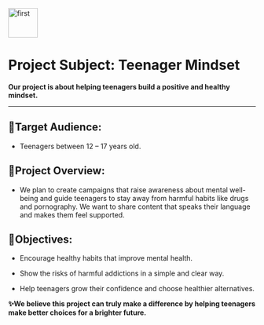 <img width="60" height="60" alt="first" src="https://github.com/user-attachments/assets/efc093c2-5e18-455a-b8ed-96f64f35a02b" />

# Project Subject: Teenager Mindset

**Our project is about helping teenagers build a positive and healthy mindset.**

---

## 🎯Target Audience:
- Teenagers between 12 – 17 years old.

## 📌Project Overview:
- We plan to create campaigns that raise awareness about mental well-being and guide teenagers to stay away from harmful habits like drugs and pornography. We want to share content that speaks their language and makes them feel supported.

## 🌱Objectives:
- Encourage healthy habits that improve mental health.

- Show the risks of harmful addictions in a simple and clear way.

- Help teenagers grow their confidence and choose healthier alternatives.
 
**✨We believe this project can truly make a difference by helping teenagers make better choices for a brighter future.**
